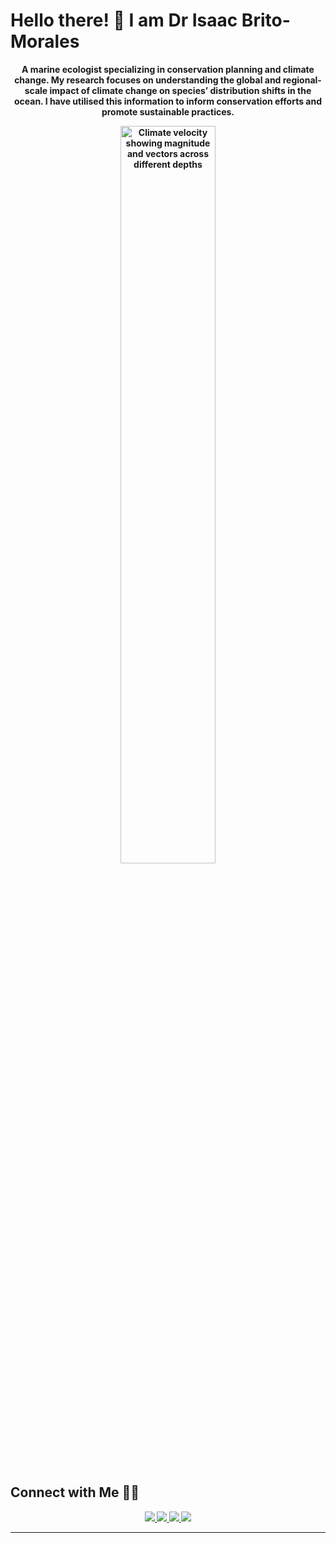 # Hello there! 👋 I am Dr Isaac Brito-Morales

<p align="center"><b>A marine ecologist specializing in conservation planning and climate change. My research focuses on understanding the global and regional-scale impact of climate change on species’ distribution shifts in the ocean. I have utilised this information to inform conservation efforts and promote sustainable practices. 

<p align="center">
<img width="55%" src="https://user-images.githubusercontent.com/25609047/130961992-1326b806-da37-4e18-a16c-a8e2408eb3b7.gif" alt="Climate velocity showing magnitude and vectors across different depths" />
</p>

## Connect with Me 🤝🏻

<p align="center">
  <a href="https://twitter.com/isaaksonbm">
    <img src="https://img.shields.io/badge/Twitter-1DA1F2?style=for-the-badge&logo=twitter&logoColor=white" />
  </a>
  <a href="https://www.linkedin.com/in/isaakbm/">
    <img src="https://img.shields.io/badge/LinkedIn-0077B5?style=for-the-badge&logo=linkedin&logoColor=white" />
  </a>
  <a href="https://github.com/IsaakBM">
    <img src="https://img.shields.io/badge/GitHub-100000?style=for-the-badge&logo=github&logoColor=white" />
  </a>
   <a href="ibritomorales@gmail.com">
    <img src="https://img.shields.io/badge/Gmail-D14836?style=for-the-badge&logo=gmail&logoColor=white" />
  </a>
</p> 
 
---
<!--
**IsaakBM/IsaakBM** is a ✨ _special_ ✨ repository because its `README.md` (this file) appears on your GitHub profile.

Here are some ideas to get you started:

- 🔭 I’m currently working on ...
- 🌱 I’m currently learning ...
- 👯 I’m looking to collaborate on ...
- 🤔 I’m looking for help with ...
- 💬 Ask me about ...
- 📫 How to reach me: ...
- 😄 Pronouns: ...
- ⚡ Fun fact: ...
-->
